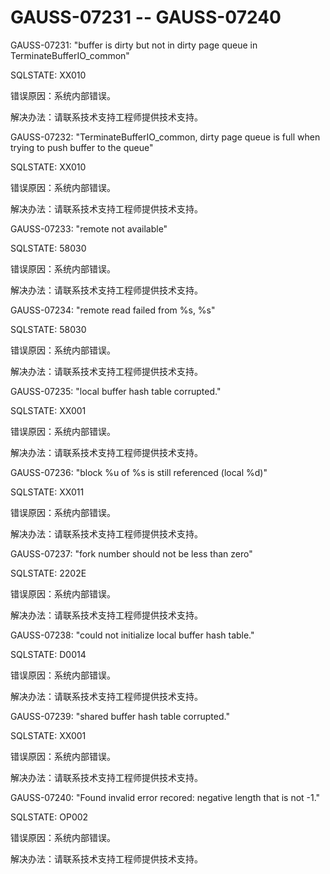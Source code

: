 # GAUSS-07231 -- GAUSS-07240

GAUSS-07231: "buffer is dirty but not in dirty page queue in TerminateBufferIO\_common"

SQLSTATE: XX010

错误原因：系统内部错误。

解决办法：请联系技术支持工程师提供技术支持。

GAUSS-07232: "TerminateBufferIO\_common, dirty page queue is full when trying to push buffer to the queue"

SQLSTATE: XX010

错误原因：系统内部错误。

解决办法：请联系技术支持工程师提供技术支持。

GAUSS-07233: "remote not available"

SQLSTATE: 58030

错误原因：系统内部错误。

解决办法：请联系技术支持工程师提供技术支持。

GAUSS-07234: "remote read failed from %s, %s"

SQLSTATE: 58030

错误原因：系统内部错误。

解决办法：请联系技术支持工程师提供技术支持。

GAUSS-07235: "local buffer hash table corrupted."

SQLSTATE: XX001

错误原因：系统内部错误。

解决办法：请联系技术支持工程师提供技术支持。

GAUSS-07236: "block %u of %s is still referenced \(local %d\)"

SQLSTATE: XX011

错误原因：系统内部错误。

解决办法：请联系技术支持工程师提供技术支持。

GAUSS-07237: "fork number should not be less than zero"

SQLSTATE: 2202E

错误原因：系统内部错误。

解决办法：请联系技术支持工程师提供技术支持。

GAUSS-07238: "could not initialize local buffer hash table."

SQLSTATE: D0014

错误原因：系统内部错误。

解决办法：请联系技术支持工程师提供技术支持。

GAUSS-07239: "shared buffer hash table corrupted."

SQLSTATE: XX001

错误原因：系统内部错误。

解决办法：请联系技术支持工程师提供技术支持。

GAUSS-07240: "Found invalid error recored: negative length that is not -1."

SQLSTATE: OP002

错误原因：系统内部错误。

解决办法：请联系技术支持工程师提供技术支持。
